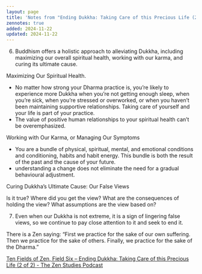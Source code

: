 ```yaml
---
layout: page
title: 'Notes from "Ending Dukkha: Taking Care of this Precious Life (2 of 2)"'
zennotes: true
added: 2024-11-22
updated: 2024-11-22
---
```


6. Buddhism offers a holistic approach to alleviating Dukkha, including maximizing our overall spiritual health, working with our karma, and curing its ultimate cause.

Maximizing Our Spiritual Health.

- No matter how strong your Dharma practice is, you’re likely to experience more Dukkha when you’re not getting enough sleep, when you’re sick, when you’re stressed or overworked, or when you haven’t been maintaining supportive relationships. Taking care of yourself and your life is part of your practice.
- The value of positive human relationships to your spiritual health can’t be overemphasized.

Working with Our Karma, or Managing Our Symptoms

- You are a bundle of physical, spiritual, mental, and emotional conditions and conditioning, habits and habit energy. This bundle is both the result of the past and the cause of your future.
- understanding a change does not eliminate the need for a gradual behavioural adjustment.

Curing Dukkha’s Ultimate Cause: Our False Views

Is it true? Where did you get the view? What are the consequences of holding the view? What assumptions are the view based on?

7. Even when our Dukkha is not extreme, it is a sign of lingering false views, so we continue to pay close attention to it and seek to end it.

There is a Zen saying: “First we practice for the sake of our own suffering. Then we practice for the sake of others. Finally, we practice for the sake of the Dharma.”

[Ten Fields of Zen, Field Six – Ending Dukkha: Taking Care of this Precious Life (2 of 2) - The Zen Studies Podcast](https://zenstudiespodcast.com/views-karma-work-ten-fields/)